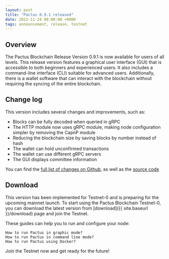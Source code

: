 ```yaml
---
layout: post
title: "Pactus 0.9.1 released"
date: 2022-11-24 00:00:00 +0000
tags: announcement, release, testnet
---
```


## Overview

The Pactus Blockchain Release Version 0.9.1 is now available for users of all levels.
This release version features a graphical user interface (GUI) that
is accessible to both beginners and experienced users.
It also includes a command-line interface (CLI) suitable for advanced users.
Additionally, there is a wallet software that can interact with the blockchain
without requiring the syncing of the entire blockchain.

## Change log

This version includes several changes and improvements, such as:

- Blocks can be fully decoded when queried in gRPC
- The HTTP module now uses gRPC module, making node configuration simpler by removing the CapnP module
- Reducing the blockchain size by saving blocks by number instead of hash
- The wallet can hold unconfirmed transactions
- The wallet can use different gRPC servers
- The GUI displays committee information

You can find the [full list of changes on Github](https://github.com/pactus-project/pactus/compare/v0.9.0...v0.9.1),
as well as the [source code](https://github.com/pactus-project/pactus/releases/tag/v0.9.1)

## Download

This version has been implemented for Testnet-0 and is preparing for the upcoming mainnet launch.
To start using the Pactus Blockchain Testnet-0,
you can download the latest version from [download]({{ site.baseurl }}/download) page
and join the Testnet.

These guides can help you to run and configure your node:

    How to run Pactus in graphic mode?
    How to run Pactus in command line mode?
    How to run Pactus using Docker?


Join the Testnet now and get ready for the future!
